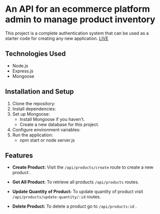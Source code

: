 # An API for an ecommerce platform admin to manage product inventory

This project is a complete authentication system that can be used as a starter code for creating any new application. <a href="https://vast-pear-squirrel-sari.cyclic.app/" target="_blank">LIVE</a>

## Technologies Used

- Node.js
- Express.js
- Mongoose

## Installation and Setup

1. Clone the repository:
2. Install dependencies:
3. Set up Mongoose:
   - Install Mongoose if you haven't.
   - Create a new database for this project.
4. Configure environment variables:
5. Run the application:
   - npm start or node server.js

## Features

- **Create Product:** Visit the `/api/products/create` route to create a new product .

- **Get All Product:** To retrieve all products `/api/products` routes.

- **Update Quantity of Product:** To update quantity of product visit `/api/products/update-quantity/:id` routes.

- **Delete Product:** To delete a product go to `/api/products:id` .
